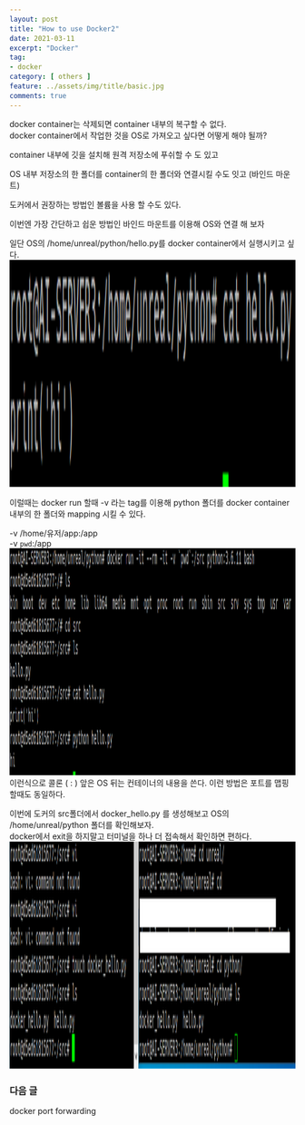 ```yaml
---
layout: post
title: "How to use Docker2"
date: 2021-03-11
excerpt: "Docker"
tag:
- docker
category: [ others ]
feature: ../assets/img/title/basic.jpg
comments: true
---
```


docker container는 삭제되면 container 내부의 복구할 수 없다.  
docker container에서 작업한 것을 OS로 가져오고 싶다면 어떻게 해야 될까?  
 
container 내부에 깃을 설치해 원격 저장소에 푸쉬할 수 도 있고  

OS 내부 저장소의 한 폴더를 container의 한 폴더와 연결시킬 수도 잇고 (바인드 마운트)  

도커에서 권장하는 방법인 볼륨을 사용 할 수도 있다.  

이번엔 가장 간단하고 쉽운 방법인 바인드 마운트를 이용해 OS와 연결 해 보자  


일단 OS의 /home/unreal/python/hello.py를 docker container에서 실행시키고 싶다.  
<img src="/Images/Other/Docker2/00.png" height="400">  

이럴때는 docker run 할때 -v 라는 tag를 이용해 python 폴더를 docker container 내부의 한 폴더와 mapping 시킬 수 있다.  

  
-v /home/유저/app:/app  
-v `pwd`:/app  
<img src="/Images/Other/Docker2/02.png" height="400">  
이런식으로 콜론 ( : ) 앞은 OS 뒤는 컨테이너의 내용을 쓴다. 이런 방법은 포트를 맵핑할때도 동일하다.  


이번에 도커의 src폴더에서 docker_hello.py 를 생성해보고 OS의 /home/unreal/python 폴더를 확인해보자.  
docker에서 exit을 하지말고 터미널을 하나 더 접속해서 확인하면 편하다.  
<img src="/Images/Other/Docker2/03.png" height="400">  


### 다음 글

docker port forwarding  